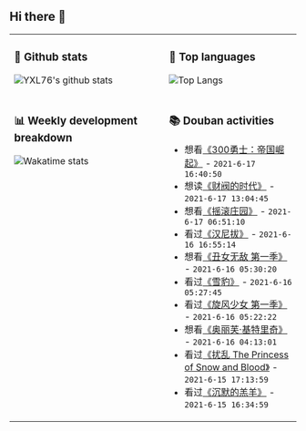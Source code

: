 ## Hi there 👋

<table>
<tr>
<td valign="top" width="54%">

### 🔭 Github stats

![YXL76's github stats](https://github-readme-stats.yxl76.vercel.app/api?username=YXL76&count_private=true&show_icons=true&include_all_commits=true&theme=prussian&line_height=28&disable_animations=true)

</td>

<td valign="top" width="46%">

### 🌱 Top languages

![Top Langs](https://github-readme-stats.yxl76.vercel.app/api/top-langs/?username=YXL76&layout=compact&theme=prussian&langs_count=8&hide=HTML,CSS,SCSS)

</td>
</tr>
<tr>
<td valign="top" width="54%">

### 📊 Weekly development breakdown

![Wakatime stats](https://github-readme-stats.yxl76.vercel.app/api/wakatime?username=YXL76&layout=compact&theme=prussian)


</td>
<td valign="top" width="46%">

### 📚 Douban activities

- 想看[《300勇士：帝国崛起》](http://movie.douban.com/subject/3148089/) - `2021-6-17 16:40:50`
- 想读[《财阀的时代》](https://book.douban.com/subject/35447171/) - `2021-6-17 13:04:45`
- 想看[《摇滚庄园》](http://movie.douban.com/subject/35151645/) - `2021-6-17 06:51:10`
- 看过[《汉尼拔》](http://movie.douban.com/subject/1301746/) - `2021-6-16 16:55:14`
- 想看[《丑女无敌 第一季》](http://movie.douban.com/subject/3236157/) - `2021-6-16 05:30:20`
- 看过[《雪豹》](http://movie.douban.com/subject/4917908/) - `2021-6-16 05:27:45`
- 看过[《旋风少女 第一季》](http://movie.douban.com/subject/26315292/) - `2021-6-16 05:22:22`
- 想看[《奥丽芙·基特里奇》](http://movie.douban.com/subject/24869254/) - `2021-6-16 04:13:01`
- 看过[《扰乱 The Princess of Snow and Blood》](http://movie.douban.com/subject/35370656/) - `2021-6-15 17:13:59`
- 看过[《沉默的羔羊》](http://movie.douban.com/subject/1293544/) - `2021-6-15 16:34:59`

</td>
</tr>
</table>

<!--
**YXL76/YXL76** is a ✨ _special_ ✨ repository because its `README.md` (this file) appears on your GitHub profile.

Here are some ideas to get you started:

- 🔭 I’m currently working on ...
- 🌱 I’m currently learning ...
- 👯 I’m looking to collaborate on ...
- 🤔 I’m looking for help with ...
- 💬 Ask me about ...
- 📫 How to reach me: ...
- 😄 Pronouns: ...
- ⚡ Fun fact: ...
-->
